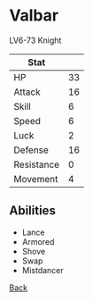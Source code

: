 # Valbar

LV6-73 Knight

| Stat       | <!-- --> |
| ---------- | -------- |
| HP         | 33       |
| Attack     | 16       |
| Skill      | 6        |
| Speed      | 6        |
| Luck       | 2        |
| Defense    | 16       |
| Resistance | 0        |
| Movement   | 4        |

## Abilities

- Lance
- Armored
- Shove
- Swap
- Mistdancer

[Back](../README.md)
